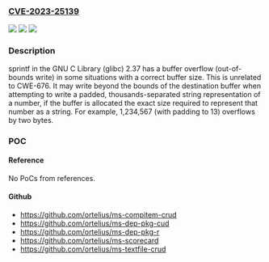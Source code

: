 ### [CVE-2023-25139](https://cve.mitre.org/cgi-bin/cvename.cgi?name=CVE-2023-25139)
![](https://img.shields.io/static/v1?label=Product&message=n%2Fa&color=blue)
![](https://img.shields.io/static/v1?label=Version&message=n%2Fa&color=blue)
![](https://img.shields.io/static/v1?label=Vulnerability&message=n%2Fa&color=brighgreen)

### Description

sprintf in the GNU C Library (glibc) 2.37 has a buffer overflow (out-of-bounds write) in some situations with a correct buffer size. This is unrelated to CWE-676. It may write beyond the bounds of the destination buffer when attempting to write a padded, thousands-separated string representation of a number, if the buffer is allocated the exact size required to represent that number as a string. For example, 1,234,567 (with padding to 13) overflows by two bytes.

### POC

#### Reference
No PoCs from references.

#### Github
- https://github.com/ortelius/ms-compitem-crud
- https://github.com/ortelius/ms-dep-pkg-cud
- https://github.com/ortelius/ms-dep-pkg-r
- https://github.com/ortelius/ms-scorecard
- https://github.com/ortelius/ms-textfile-crud


